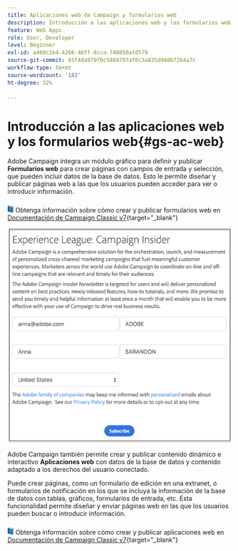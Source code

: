 ```yaml
---
title: Aplicaciones web de Campaign y formularios web
description: Introducción a las aplicaciones web y los formularios web
feature: Web Apps
role: User, Developer
level: Beginner
exl-id: a460c1b4-4266-46ff-8cca-748050afd579
source-git-commit: 65f4da979f0c5884797af0c3a835d948672b4a7c
workflow-type: tm+mt
source-wordcount: '182'
ht-degree: 32%

---
```


# Introducción a las aplicaciones web y los formularios web{#gs-ac-web}

Adobe Campaign integra un módulo gráfico para definir y publicar **Formularios web** para crear páginas con campos de entrada y selección, que pueden incluir datos de la base de datos. Esto le permite diseñar y publicar páginas web a las que los usuarios pueden acceder para ver o introducir información.

![](../assets/do-not-localize/book.png) Obtenga información sobre cómo crear y publicar formularios web en [Documentación de Campaign Classic v7](https://experienceleague.adobe.com/docs/campaign-classic/using/designing-content/web-forms/about-web-forms.html#designing-content){target="_blank"}

![](assets/sample.png)

Adobe Campaign también permite crear y publicar contenido dinámico e interactivo **Aplicaciones web** con datos de la base de datos y contenido adaptado a los derechos del usuario conectado.

Puede crear páginas, como un formulario de edición en una extranet, o formularios de notificación en los que se incluya la información de la base de datos con tablas, gráficos, formularios de entrada, etc. Esta funcionalidad permite diseñar y enviar páginas web en las que los usuarios pueden buscar o introducir información.

![](../assets/do-not-localize/book.png) Obtenga información sobre cómo crear y publicar aplicaciones web en [Documentación de Campaign Classic v7](https://experienceleague.adobe.com/docs/campaign-classic/using/designing-content/web-applications/about-web-applications.html#designing-content){target="_blank"}
